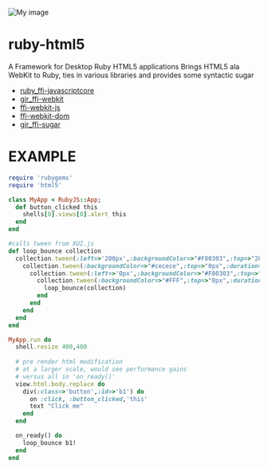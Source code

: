 ![My image](http://i1263.photobucket.com/albums/ii631/ppibburr/base_zpsa1065627.png)

ruby-html5
==========
A Framework for Desktop Ruby HTML5 applications
Brings HTML5  ala WebKit to Ruby, ties in various libraries and provides some syntactic sugar

*  [ruby_ffi-javascriptcore](https://github.com/ppibburr/ruby_ffi-javascriptcore)
*  [gir_ffi-webkit](https://github.com/ppibburr/gir_ffi-webkit)
*  [ffi-webkit-js](https://github.com/ppibburr/ffi-webkit-js)
*  [ffi-webkit-dom](https://github.com/ppibburr/ffi-webkit-dom)
*  [gir_ffi-sugar](https://github.com/ppibburr/gir_ffi-sugar)

EXAMPLE
===
```ruby
require 'rubygems'
require 'html5'

class MyApp < RubyJS::App; 
  def button_clicked this
    shells[0].views[0].alert this
  end
end

#calls tween from XUI.js
def loop_bounce collection
  collection.tween(:left=>'200px',:backgroundColor=>"#F80303",:top=>"200px",:duration=>750) do
    collection.tween(:backgroundColor=>"#cecece",:top=>"0px",:duration=>750) do
      collection.tween(:left=>'0px',:backgroundColor=>"#F80303",:top=>"200px",:duration=>750) do
        collection.tween(:backgroundColor=>"#FFF",:top=>"0px",:duration=>750) do
          loop_bounce(collection)
        end
      end
    end
  end
end

MyApp.run do 
  shell.resize 400,400
  
  # pre render html modification
  # at a larger scale, would see performance gains
  # versus all in 'on_ready()'  
  view.html.body.replace do
    div(:class=>'button',:id=>'b1') do
      on :click, :button_clicked,'this'
      text "Click me"
    end
  end

  on_ready() do
    loop_bounce b1!
  end
end
```
